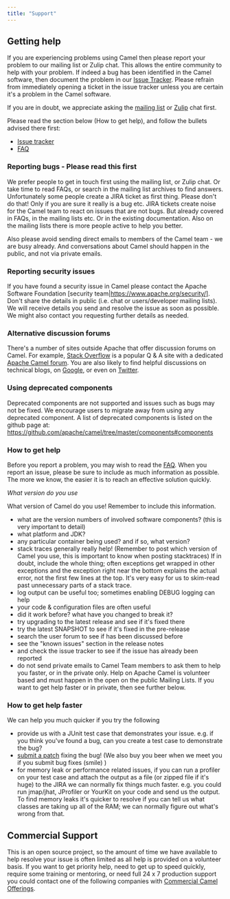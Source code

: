 ```yaml
---
title: "Support"
---
```


## Getting help

If you are experiencing problems using Camel then please report your problem to our mailing list or Zulip chat. This allows the entire community to help with your problem.
If indeed a bug has been identified in the Camel software, then document the problem in our [Issue Tracker](https://issues.apache.org/jira/browse/CAMEL).
Please refrain from immediately opening a ticket in the issue tracker unless you are certain it's a problem in the Camel software.

If you are in doubt, we appreciate asking the [mailing list](/community/mailing-list/) or [Zulip](https://camel.zulipchat.com) chat first.

Please read the section below (How to get help), and follow the bullets advised there first:

* [Issue tracker](https://issues.apache.org/jira/browse/CAMEL)
* [FAQ](/manual/latest/faq/index.html)

### Reporting bugs - Please read this first

We prefer people to get in touch first using the mailing list, or Zulip chat. Or take time to read FAQs, or search in the mailing list archives to find answers.
Unfortunately some people create a JIRA ticket as first thing. Please don't do that! Only if you are sure it really is a bug etc. JIRA tickets create noise
for the Camel team to react on issues that are not bugs. But already covered in FAQs, in the mailing lists etc. Or in the existing documentation.
Also on the mailing lists there is more people active to help you better.

Also please avoid sending direct emails to members of the Camel team - we are busy already. And conversations about Camel should happen in the public, and not via private emails.

### Reporting security issues

If you have found a security issue in Camel please contact the Apache Software Foundation [security team|https://www.apache.org/security/]. Don't share the details in public (i.e. chat or users/developer mailing lists). We will receive details you send and resolve the issue as soon as possible. We might also contact you requesting further details as needed.

### Alternative discussion forums

There's a number of sites outside Apache that offer discussion forums on Camel. For example, [Stack Overflow](http://stackoverflow.com/) is a popular Q & A site with a dedicated [Apache Camel forum](http://stackoverflow.com/questions/tagged/apache-camel).
You are also likely to find helpful discussions on technical blogs, on [Google](https://www.google.com/search?q=apache+camel), or even on [Twitter](https://twitter.com/#!/search/apache%20camel).

### Using deprecated components

Deprecated components are not supported and issues such as bugs may not be fixed. We encourage users to migrate away from using any deprecated component.
A list of deprecated components is listed on the github page at: https://github.com/apache/camel/tree/master/components#components

### How to get help

Before you report a problem, you may wish to read the [FAQ](/manual/latest/faq/index.html).
When you report an issue, please be sure to include as much information as possible. The more we know, the easier it is to reach an effective solution quickly.

*What version do you use*

What version of Camel do you use! Remember to include this information.

*  what are the version numbers of involved software components? (this is very important to detail)
*  what platform and JDK?
*  any particular container being used? and if so, what version?
*  stack traces generally really help! (Remember to post which version of Camel you use, this is important to know when posting stacktraces) If in doubt, include the whole thing; often exceptions get wrapped in other exceptions and the exception right near the bottom explains the actual error, not the first few lines at the top. It's very easy for us to skim-read past unnecessary parts of a stack trace.
*  log output can be useful too; sometimes enabling DEBUG logging can help
*  your code & configuration files are often useful
*  did it work before? what have you changed to break it?
*  try upgrading to the latest release and see if it's fixed there
*  try the latest SNAPSHOT to see if it's fixed in the pre-release
*  search the user forum to see if has been discussed before
*  see the "known issues" section in the release notes
*  and check the issue tracker to see if the issue has already been reported
*  do not send private emails to Camel Team members to ask them to help you faster, or in the private only. Help on Apache Camel is volunteer based and must happen in the open on the public Mailing Lists. If you want to get help faster or in private, then see further below.

### How to get help faster

We can help you much quicker if you try the following

*  provide us with a JUnit test case that demonstrates your issue. e.g. if you think you've found a bug, can you create a test case to demonstrate the bug?
*  [submit a patch](/manual/latest/contributing.html) fixing the bug! (We also buy you beer when we meet you if you submit bug fixes (smile) )
*  for memory leak or performance related issues, if you can run a profiler on your test case and attach the output as a file (or zipped file if it's huge) to the JIRA we can normally fix things much faster. e.g. you could run jmap/jhat, JProfiler or YourKit on your code and send us the output. To find memory leaks it's quicker to resolve if you can tell us what classes are taking up all of the RAM; we can normally figure out what's wrong from that.

## Commercial Support

This is an open source project, so the amount of time we have available to help resolve your issue is often limited as all help is provided on a volunteer basis.
If you want to get priority help, need to get up to speed quickly, require some training or mentoring, or need full 24 x 7 production support you could contact one of the following companies with [Commercial Camel Offerings](/manual/latest/commercial-camel-offerings.html).
